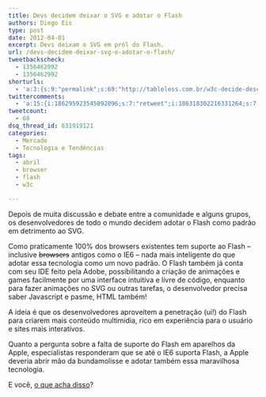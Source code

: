```yaml
---
title: Devs decidem deixar o SVG e adotar o Flash
authors: Diego Eis
type: post
date: 2012-04-01
excerpt: Devs deixam o SVG em pról do Flash.
url: /devs-decidem-deixar-svg-e-adotar-o-flash/
tweetbackscheck:
  - 1356462992
  - 1356462992
shorturls:
  - 'a:3:{s:9:"permalink";s:69:"http://tableless.com.br/w3c-decide-descontinuar-svg-e-adotar-o-flash/";s:7:"tinyurl";s:26:"http://tinyurl.com/bpb6qn4";s:4:"isgd";s:19:"http://is.gd/WKSe1x";}'
twittercomments:
  - 'a:15:{i:186295923545092096;s:7:"retweet";i:186318302216331264;s:7:"retweet";i:186297485973655552;s:7:"retweet";i:186291692821938176;s:7:"retweet";i:186288960539078657;s:7:"retweet";i:186288365623181312;s:7:"retweet";i:186287832023838721;s:7:"retweet";i:186287165146279937;s:7:"retweet";i:187088007684304896;s:7:"retweet";i:186787699775111168;s:7:"retweet";i:186318911296385024;s:7:"retweet";i:186313366682349568;s:7:"retweet";i:186290097702973440;s:7:"retweet";i:186289889631944704;s:7:"retweet";i:186288202670288897;s:7:"retweet";}'
tweetcount:
  - 68
dsq_thread_id: 631919121
categories:
  - Mercado
  - Tecnologia e Tendências
tags:
  - abril
  - browser
  - flash
  - w3c

---
```

Depois de muita discussão e debate entre a comunidade e alguns grupos, os desenvolvedores de todo o mundo decidem adotar o Flash como padrão em detrimento ao SVG. 

Como praticamente 100% dos browsers existentes tem suporte ao Flash &#8211; inclusive <del>browsers</del> antigos como o IE6 &#8211; nada mais inteligente do que adotar essa tecnologia como um novo padrão. O Flash também já conta com seu IDE feito pela Adobe, possibilitando a criação de animações e games facilmente por uma interface intuitiva e livre de código, enquanto para fazer animações no SVG ou outras tarefas, o desenvolvedor precisa saber Javascript e pasme, HTML também!

A ideia é que os desenvolvedores aproveitem a penetração (ui!) do Flash para criarem mais conteúdo multimidia, rico em experiência para o usuário e sites mais interativos.

Quanto a pergunta sobre a falta de suporte do Flash em aparelhos da Apple, especialistas responderam que se até o IE6 suporta Flash, a Apple deveria abrir mão da bundamolisse e adotar também essa maravilhosa tecnologia.

E você, [o que acha disso][1]?

 [1]: http://en.wikipedia.org/wiki/April_Fools'_Day